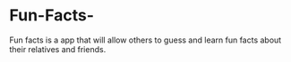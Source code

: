 # Fun-Facts-
Fun facts is a app that will allow others to guess and learn fun facts about their relatives and friends. 
